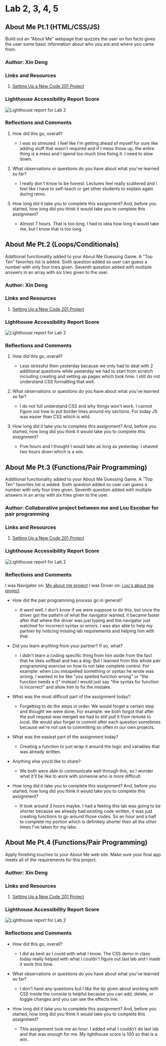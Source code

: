 # Lab 2, 3, 4, 5

## About Me Pt.1 (HTML/CSS/JS)

Build out an “About Me” webpage that quizzes the user on fun facts gives the user some basic information about who you are and where you came from.

### Author: Xin Deng

### Links and Resources

1. [Setting Up a New Code 201 Project](https://codefellows.github.io/code-201-guide/curriculum/class-02/project-setup)


### Lighthouse Accessibility Report Score

![Lighthouse report for Lab 2](img/lighthouse2.png)

### Reflections and Comments

1. How did this go, overall?
    - I was so stressed. I feel like I'm getting ahead of myself for sure like adding stuff that wasn't required and if I mess those up, the entire thing is a mess and I spend too much time fixing it. I need to slow down.

2. What observations or questions do you have about what you’ve learned so far?
    - I really don't know to be honest. Lectures feel really scattered and I feel like I have to self-teach or get other students to explain again during remo.

3. How long did it take you to complete this assignment? And, before you started, how long did you think it would take you to complete this assignment?
    - Almost 7 hours. That is too long. I had to idea how long it would take me, but I know that is too long.


## About Me Pt.2 (Loops/Conditionals)

Additional functionality added to your About Me Guessing Game. A "Top Ten" favorites list is added. Sixth question added so user can guess a number with only four tries given. Seventh question added with multiple answers in an array with six tries given to the user. 

### Author: Xin Deng

### Links and Resources

1. [Setting Up a New Code 201 Project](https://codefellows.github.io/code-201-guide/curriculum/class-02/project-setup)


### Lighthouse Accessibility Report Score

![Lighthouse report for Lab 2](img/lighthouse3.png)

### Reflections and Comments

1. How did this go, overall?
     - Less stressful then yesterday because we only had to deal with 2 additional questions while yesterday we had to start from scratch including creating and setting up pages which took time. I still do not understand CSS formatting that well.
     
2. What observations or questions do you have about what you’ve learned so far?
    - I do not full understand CSS and why things won't work. I cannot figure out how to put border lines around my sections. For today JS was easier than CSS which is wild.

3. How long did it take you to complete this assignment? And, before you started, how long did you think it would take you to complete this assignment?
    - Five hours and I thought I would take as long as yesterday. I shaved two hours down which is a win.

## About Me Pt.3 (Functions/Pair Programming)

Additional functionality added to your About Me Guessing Game. A "Top Ten" favorites list is added. Sixth question added so user can guess a number with only four tries given. Seventh question added with multiple answers in an array with six tries given to the user. 

### Author: Collaborative project between me and Lou Escobar for pair programming

### Links and Resources

1. [Setting Up a New Code 201 Project](https://codefellows.github.io/code-201-guide/curriculum/class-02/project-setup)


### Lighthouse Accessibility Report Score

![Lighthouse report for Lab 2](img/lighthouse4.png)

### Reflections and Comments

I was Navigator on: [My about me project](https://github.com/xind14/CF201-about-me-project/pull/1)
I was Driver on: [Lou's about me project](https://github.com/Lefty8969/Projectlabscf/pull/1)

- How did the pair programming process go in general?
    - It went well. I don't know if we were suppose to do this, but once the driver got the pattern of what the navigator wanted, it became faster after that where the driver was just typing and the navigator just watched for incorrect syntax or errors. I was also able to help my partner by noticing missing lab requirements and helping him with that.

- Did you learn anything from your partner? If so, what?
    - I didn't learn a coding specific thing from him aside from the fact that he likes softball and has a dog. But I learned from this whole pair programming exercise on how to not take complete control. For example: when Lou misspelled something or syntax he wrote was wrong, I wanted to be like "you spelled function wrong" or "the function needs a ()" instead I would just say "the syntax for function is incorrect" and allow him to fix the mistake.
- What was the most difficult part of the assignment today?
    - Forgetting to do the steps in order. We would forget a certain step and thought we were done. For example: we both forgot that after the pull request was merged we had to still pull it from remote to local. We would also forget to commit after each question sometimes because we're not use to committing so often in our own projects.

- What was the easiest part of the assignment today?
    - Creating a function to just wrap it around the logic and variables that was already written.

- Anything else you’d like to share?
    - We both were able to communicate well through this, so I wonder what it'll be like to work with someone who is more difficult.

- How long did it take you to complete this assignment? And, before you started, how long did you think it would take you to complete this assignment?
    - It took around 3 hours maybe. I had a feeling this lab was going to be shorter because we already had existing code written, it was just creating functions to go around those codes. So an hour and a half to complete my portion which is definitely shorter then all the other times I've taken for my labs.

## About Me Pt.4 (Functions/Pair Programming)

Apply finishing touches to your About Me web site. Make sure your final app meets all of the requirements for this project.

### Author: Xin Deng

### Links and Resources

1. [Setting Up a New Code 201 Project](https://codefellows.github.io/code-201-guide/curriculum/class-02/project-setup)


### Lighthouse Accessibility Report Score

![Lighthouse report for Lab 2](img/lighthouse5.png)

### Reflections and Comments

- How did this go, overall?
    - I did as best as I could with what I know. The CSS demo in class today really helped with what I couldn't figure out last lab and I made it work this time.
- What observations or questions do you have about what you’ve learned so far?
    - I don't have any questions but I like the tip given about working with CSS inside the console is helpful because you can add, delete, or toggle changes and you can see the effects live.

- How long did it take you to complete this assignment? And, before you started, how long did you think it would take you to complete this assignment?
    - This assignment took me an hour. I added what I couldn't do last lab and that was enough for me. My lighthouse score is 100 so that is a win.